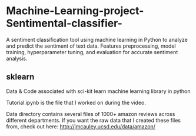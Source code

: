 # Machine-Learning-project-Sentimental-classifier-
A sentiment classification tool using machine learning in Python to analyze and predict the sentiment of text data. Features preprocessing, model training, hyperparameter tuning, and evaluation for accurate sentiment analysis.

## sklearn

Data & Code associated with sci-kit learn machine learning library in python

Tutorial.ipynb is the file that I worked on during the video.

Data directory contains several files of 1000+ amazon reviews across different departments. If you want the raw data that I created these files from, check out here: http://jmcauley.ucsd.edu/data/amazon/
